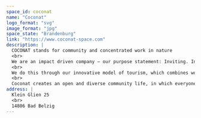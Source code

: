 ```yaml
---
space_id: coconat
name: "Coconat"
logo_format: "svg"
image_format: "jpg"
space_state: "Brandenburg"
link: "https://www.coconat-space.com"
description: |
  COCONAT stands for community and concentrated work in nature
  <br>
  We are an impact driven company – our purpose statement: Inviting. Inspiring. Inventing sustainable stuff.
  <br>
  We do this through our innovative model of tourism, which combines workation, coworking, coliving, a maker's space and special projects focusing on rural development.
  <br>
  Coconat creates an open and diverse community life, in which everyone can pursue their individual and collective visions, no matter in which area. The goal is an inclusive and inspiring environment for all people.
address: |
  Klein Glien 25
  <br>
  14806 Bad Belzig
---
```

